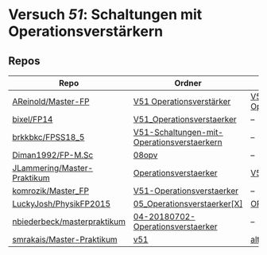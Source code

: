 # Versuch *51*: Schaltungen mit Operationsverstärkern

## Repos

|                               Repo                               |                                                                 Ordner                                                                 |                                                                                                    PDFs                                                                                                    |
|------------------------------------------------------------------|----------------------------------------------------------------------------------------------------------------------------------------|------------------------------------------------------------------------------------------------------------------------------------------------------------------------------------------------------------|
|[AReinold/Master-FP](../repo/AReinold/Master-FP)                  |[V51 Operationsverstärker](https://github.com/AReinold/Master-FP/tree/master/V51%20Operationsverst%C3%A4rker)                           |[V51 Operationsverstaerker_Protokoll.pdf](https://docs.google.com/viewer?url=https://raw.githubusercontent.com/AReinold/Master-FP/master/PDF-Dateien%20abtestiert/V51%20Operationsverstaerker_Protokoll.pdf)|
|[bixel/FP14](../repo/bixel/FP14)                                  |[V51_Operationsverstaerker](https://github.com/bixel/FP14/tree/master/V51_Operationsverstaerker)                                        |–                                                                                                                                                                                                           |
|[brkkbkc/FPSS18_5](../repo/brkkbkc/FPSS18_5)                      |[V51-Schaltungen-mit-Operationsverstaerkern](https://github.com/brkkbkc/FPSS18_5/tree/master/V51-Schaltungen-mit-Operationsverstaerkern)|–                                                                                                                                                                                                           |
|[Diman1992/FP-M.Sc](../repo/Diman1992/FP-M.Sc)                    |[08opv](https://github.com/Diman1992/FP-M.Sc/tree/master/08opv)                                                                         |–                                                                                                                                                                                                           |
|[JLammering/Master-Praktikum](../repo/JLammering/Master-Praktikum)|[Operationsverstaerker](https://github.com/JLammering/Master-Praktikum/tree/master/Operationsverstaerker)                               |[V51.pdf](https://docs.google.com/viewer?url=https://raw.githubusercontent.com/JLammering/Master-Praktikum/master/Operationsverstaerker/V51.pdf)                                                            |
|[komrozik/Master_FP](../repo/komrozik/Master_FP)                  |[V51-Operationsverstaerker](https://github.com/komrozik/Master_FP/tree/main/V51-Operationsverstaerker)                                  |–                                                                                                                                                                                                           |
|[LuckyJosh/PhysikFP2015](../repo/LuckyJosh/PhysikFP2015)          |[05_Operationsverstaerker[X]](https://github.com/LuckyJosh/PhysikFP2015/tree/master/05_Operationsverstaerker%5BX%5D)                    |[OPV_Protokoll.pdf](https://docs.google.com/viewer?url=https://raw.githubusercontent.com/LuckyJosh/PhysikFP2015/master/05_Operationsverstaerker%5BX%5D/OPV_Protokoll.pdf)                                   |
|[nbiederbeck/masterpraktikum](../repo/nbiederbeck/masterpraktikum)|[04-20180702-Operationsverstaerker](https://github.com/nbiederbeck/masterpraktikum/tree/master/04-20180702-Operationsverstaerker)       |–                                                                                                                                                                                                           |
|[smrakais/Master-Praktikum](../repo/smrakais/Master-Praktikum)    |[v51](https://github.com/smrakais/Master-Praktikum/tree/main/v51)                                                                       |[altprotokoll_anneke.pdf](https://docs.google.com/viewer?url=https://raw.githubusercontent.com/smrakais/Master-Praktikum/main/v51/altprotokoll_anneke.pdf)                                                  |
